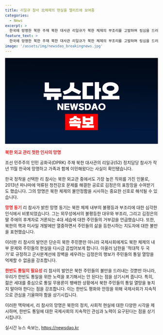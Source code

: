 ```yaml
---
title: 리일규 참사 北체제의 현실을 엘리트에 보여줌
categories:
  - News
excerpt: >
  한국에 망명한 북한 주재 북한 대사관 리일규가 북한 체제의 부조리를 고발하며 링심을 드러냈습니다. 그는 김정은의 후계자로 거론되는 딸 주애의 세습에 대한 주민들의 거부감을 언급하고, 북한 주민들이 통일을 갈망하는 이유를 못살기 때문이라고 밝혔습니다. 북한의 독재와 세습에 대한 우리의 노력을 포기해서는 안 되며, 통일 의지를 다지는 중요성을 강조했습니다.
feature_text: >
  한국에 망명한 북한 주재 북한 대사관 리일규가 북한 체제의 부조리를 고발하며 링심을 드러냈습니다. 그는 김정은의 후계자로 거론되는 딸 주애의 세습에 대한 주민들의 거부감을 언급하고, 북한 주민들이 통일을 갈망하는 이유를 못살기 때문이라고 밝혔습니다. 북한의 독재와 세습에 대한 우리의 노력을 포기해서는 안 되며, 통일 의지를 다지는 중요성을 강조했습니다.
image: '/assets/img/newsdao_breakingnews.jpg'
---
```


<p><img src="/assets/img/newsdao_breakingnews.jpg" alt="implanttips 속보" /></p>

<p><b><span style="color: #ee2323;">북한 외교 관리 첫한 인사의 망명</span></b></p>

<p>조선 민주주의 인민 공화국(DPRK) 주재 북한 대사관의 리일규(52) 정치담당 참사가 작년 11월 한국에 망명하고 가족과 함께 이민해왔다는 사실이 확인됐습니다.</p>

<p>한국 정착을 선택한 리 참사는 북한 외교관 중에서도 가장 높은 직위를 가진 인물로, 2013년 파나마에 억류된 청천강호 문제를 해결한 공로로 김정은의 표창장을 수여받기도 했습니다. 그의 망명은 북한 체제의 불안정함을 시사하는 중요한 신호로 해석될 수 있습니다.</p>

<p><b><span style="color: #ee2323;">망명 동기</span></b>
리 참사가 밝힌 망명 동기는 북한 체제 내부의 불평등과 부조리에 대한 심각한 인식에서 비롯되었습니다. 그는 외무성에서의 불평등한 대우와 부조리, 그리고 김정은의 딸 주애의 후계자로 거론되는 4대 세습에 대한 주민들의 거부감을 언급했습니다. 또한, 북한의 핵과 미사일 개발에만 열중하면서 주민들의 삶을 등한시하는 지도자에 대한 불만을 표현했습니다.</p>

<p>이러한 리 참사의 발언은 단순히 북한 주민뿐만 아니라 국제사회에게도 북한 체제의 내부 문제와 주민들의 현실을 다시금 곱씹어보게 합니다. 아울러 남한을 '적대적 두 국가'로 규정하고 군사분계선에 장벽을 세우려는 김정은의 행보가 주민들의 통일 열망을 억제할 수 없음을 강조합니다.</p>

<p><b><span style="color: #ee2323;">한반도 통일의 필요성</span></b>
리 참사의 발언은 북한 주민들의 불만을 드러내는 것뿐만 아니라, 우리가 한반도 통일을 위한 노력을 포기해서는 안 된다는 점을 상기시켜 줍니다. 특히, 젊은 세대를 중심으로 통일 무용론이 팽배한 상황에서 북한 주민들의 통일 열망을 놓치지 말아야 한다는 점을 강조합니다. 이는 한반도 평화와 안정을 위해 국제사회가 지속적으로 관심을 기울여야 함을 상기시킵니다.</p>

<p>이러한 맥락에서, 리 참사의 망명은 북한의 정치, 사회적 현실에 대한 다양한 시각을 제시하며, 한반도 통일에 대한 국제사회의 지속적인 관심과 노력이 요구된다는 점을 상기시킵니다.</p>
실시간 뉴스 속보는, <a href="https://newsdao.kr" rel="dofollow">https://newsdao.kr</a>


